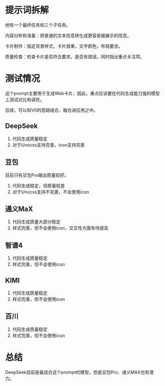 # 提示词拆解

他有一个最终任务和三个子任务。

内容分析和准备：把普通的文本信息转化成更容易被展示的信息。

卡片制作：指定背景样式，卡片效果，文字颜色，布局要求。

质量检查：检查卡片是否符合要求，是否有错误。同时指出重点关注项。

# 测试情况

这个prompt主要用于生成Web卡片，因此，重点应该要在代码生成能力强的模型上测试对比和调优。

后续，可以和V0的思路结合，融合进应用之中。

## DeepSeek

1. 代码生成质量稳定
2. 对于Unocss支持完善，icon支持完善

## 豆包

目前只有豆包Pro输出质量较好。

1. 代码生成稳定，但质量较差
2. 对于Unocss支持不完善，不会使用icon

## 通义MaX

1. 代码生成质量大部分稳定
2. 样式完善，但不会使用icon，交互性方面有待提高

## 智谱4

1. 代码生成质量稳定
2. 样式完善，但不会使用icon

## KIMI

1. 代码生成质量稳定
2. 样式完善，但不会使用icon

## 百川

1. 代码生成质量稳定
2. 样式完善，但不会使用icon

# 总结


DeepSeek目前是最适合这个prompt的模型，但是豆包Pro、通义MAX也有潜力。
